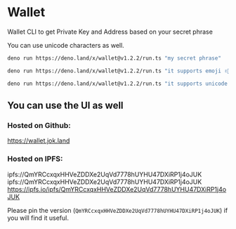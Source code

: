 # Wallet

Wallet CLI to get Private Key and Address based on your secret phrase

You can use unicode characters as well.

```bash
deno run https://deno.land/x/wallet@v1.2.2/run.ts "my secret phrase"
```

```bash
deno run https://deno.land/x/wallet@v1.2.2/run.ts "it supports emoji ✌🏻"
```

```bash
deno run https://deno.land/x/wallet@v1.2.2/run.ts "it supports unicode - გამარჯობა"
```

## You can use the UI as well

### Hosted on Github:

https://wallet.jok.land

### Hosted on IPFS:

ipfs://QmYRCcxqxHHVeZDDXe2UqVd7778hUYHU47DXiRP1j4oJUK
ipfs://QmYRCcxqxHHVeZDDXe2UqVd7778hUYHU47DXiRP1j4oJUK
https://ipfs.io/ipfs/QmYRCcxqxHHVeZDDXe2UqVd7778hUYHU47DXiRP1j4oJUK

Please pin the version (`QmYRCcxqxHHVeZDDXe2UqVd7778hUYHU47DXiRP1j4oJUK`) if you will find it useful.
